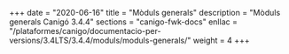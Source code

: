 +++
date        = "2020-06-16"
title       = "Mòduls generals"
description = "Mòduls generals Canigó 3.4.4"
sections    = "canigo-fwk-docs"
enllac		= "/plataformes/canigo/documentacio-per-versions/3.4LTS/3.4.4/moduls/moduls-generals/"
weight		= 4
+++
